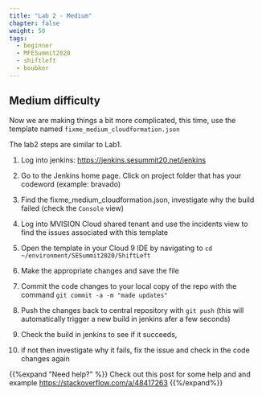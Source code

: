 ```yaml
---
title: "Lab 2 - Medium"
chapter: false
weight: 50
tags:
  - beginner
  - MFESummit2020
  - shiftleft
  - boubker
---
```



## Medium difficulty
Now we are making things a bit more complicated, this time, use the template named `fixme_medium_cloudformation.json`

The lab2 steps are similar to Lab1.

1. Log into jenkins: https://jenkins.sesummit20.net/jenkins

2. Go to the Jenkins home page. Click on project folder that has your codeword (example: bravado)

3. Find the fixme_medium_cloudformation.json, investigate why the build failed (check the `Console` view)

4. Log into MVISION Cloud shared tenant and use the incidents view to find the issues associated with this template

5. Open the template in your Cloud 9 IDE by navigating to `cd ~/environment/SESummit2020/ShiftLeft` 

6. Make the appropriate changes and save the file

7. Commit the code changes to your local copy of the repo with the command ``git commit -a -m "made updates"``

8. Push the changes back to central repository with ``git push`` (this will automatically trigger a new build in jenkins afer a few seconds)

9. Check the build in jenkins to see if it succeeds, 

10. if not then investigate why it fails, fix the issue and check in the code changes again 


{{%expand "Need help?" %}}
Check out this post for some help and and example
https://stackoverflow.com/a/48417263
{{%/expand%}}